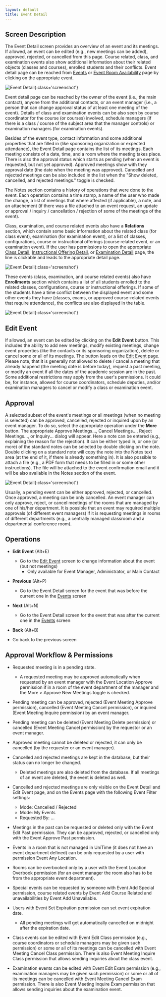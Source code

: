 ```yaml
---
layout: default
title: Event Detail
---
```



## Screen Description

The Event Detail screen provides an overview of an event and its meetings. If allowed, an event can be edited (e.g., new meetings can be added), approved, rejected, or cancelled from this page. Course related, class, and examination events also show additional information about their related objects (classes and courses), enrolled students and their conflicts. Event detail page can be reached from [Events](events) or [Event Room Availability](event-room-availability) page by clicking on the appropriate event.

![Event Detail](images/event-detail-1.png){:class='screenshot'}

Event detail page can be reached by the owner of the event (i.e., the main contact), anyone from the additional contacts, or an event manager (i.e., a person that can change approval status of at least one meeting of the event). Details of class and examination events can be also seen by course coordinator for the course (or courses) involved, schedule managers (if there is a class / course of the subject area that the manager controls) or examination managers (for examination events).

Besides of the event type, contact information and some additional properties that are filled in (like sponsoring organization or expected attendance), the Event Detail page contains the list of its meetings. Each meeting consists of a date, time, and a room where the meeting takes place. There is also the approval status which starts as pending (when an event is requested, but not yet approved). Approved meetings show with they approval date (the date when the meeting was approved). Cancelled and rejected meetings can be also included in the list when the "Show deleted, cancelled, and rejected meetings." toggle is checked.

The Notes section contains a history of operations that were done to the event. Each operation contains a time stamp, a name of the user who made the change, a list of meetings that where affected (if applicable), a note, and an attachement (if there was a file attached to an event request, an update or approval / inquiry / cancellation / rejection of some of the meetings of the event).

Class, examination, and course related events also have a **Relations** section, which contain some basic information about the related class (for class event), examination (for examination event), or a list of classes, configurations, course or instructional offerings (course related event, or an examination event). If the user has permissions to open the appropriate [Class Detail](class-detail), [Instructional Offering Detail](instructional-offering-detail), or [Examination Detail](examination-detail) page, the line is clickable and leads to the appropriate detail page.


![Event Detail](images/event-detail-2.png){:class='screenshot'}

These events (class, examination, and course related events) also have **Enrollments** section which contains a list of all students enrolled to the related classes, configurations, course or instructional offerings. If some of the students have a time conflict between the displayed event and some other events they have (classes, exams, or approved course-related events that require attendance), the conflicts are also displayed in the table.


![Event Detail](images/event-detail-3.png){:class='screenshot'}

## Edit Event

If allowed, an event can be edited by clicking on the **Edit Event** button. This includes the ability to add new meetings, modify existing meetings, change event properties (like the contacts or its sponsoring organization), delete or cancel some or all of its meetings. The button leads on the [Edit Event](edit-event) page. Please note, that it is generally not allowed to delete / cancel a meeting that already happend (the meeting date is before today), request a past meeting, or modify an event if all the dates of the academic session are in the past. Some additional restrictions may apply from the user's permissions. It could be, for instance, allowed for course coordinators, schedule deputies, and/or examination managers to cancel or modify a class or examination event.

## Approval

A selected subset of the event's meetings or all meetings (when no meeting is selected) can be approved, cancelled, rejected or inquired upon by an event manager. To do so, select the appropriate operation under the **More** button. The appropriate Approve Meetings..., Cancel Meetings..., Reject Meetings..., or Inquiry... dialog will appear. Here a note can be entered (e.g., explaining the reason for the rejection). It can be either typed in, or one (or more) of the standard notes can be selected by double clicking on the note. Double clicking on a standard note will copy the note into the Notes text area (at the end of it, if there is already something in). It is also possible to attach a file (e.g., a PDF form that needs to be filled in or some other instructions). The file will be attached to the event confirmation email and it will be also available in the Notes section of the event.


![Event Detail](images/event-detail-4.png){:class='screenshot'}

Usually, a pending event can be either approved, rejected, or cancelled. Once approved, a meeting can be only cancelled. An event manager can only approve, reject, or cancel meetings of the rooms that are managed by one of his/her department. It is possible that an event may required multiple approvals (of different event managers) if it is requesting meetings in rooms of different departments (e.g., a centrally managed classroom and a departmental conference room).

## Operations

* **Edit Event** (Alt+E)
	* Go to the [Edit Event](edit-event) screen to change information about the event (but not meetings)
		* Only available for Event Manager, Administrator, or Main Contact

* **Previous** (Alt+P)
	* Go to the Event Detail screen for the event that was before the current one in the [Events](events) screen

* **Next** (Alt+N)
	* Go to the Event Detail screen for the event that was after the current one in the [Events](events) screen

* **Back** (Alt+B)

* Go back to the previous screen

## Approval Workflow & Permissions

* Requested meeting is in a pending state.
	* A requested meeting may be approved automatically when requested by an event manager with the Event Location Approve permission if in a room of the event department of the manager and the More > Approve New Meetings toggle is checked.

* Pending meeting can be approved, rejected (Event Meeting Approve permission), cancelled (Event Meeting Cancel permission), or inquired (Event Meeting Inquire permission) by an event manager.

* Pending meeting can be deleted (Event Meeting Delete permission) or cancelled (Event Meeting Cancel permission) by the requestor or an event manager.

* Approved meeting cannot be deleted or rejected, it can only be cancelled (by the requester or an event manager).

* Cancelled and rejected meetings are kept in the database, but their status can no longer be changed.
	* Deleted meetings are also deleted from the database. If all meetings of an event are deleted, the event is deleted as well.

* Cancelled and rejected meetings are only visible on the Event Detail and Edit Event page, and on the Events page with the following Event Filter settings:
	* Mode: Cancelled / Rejected
	* Mode: My Events
	* Requested By: ...

* Meetings in the past can be requested or deleted only with the Event Edit Past permission. They can be approved, rejected, or cancelled only with the Event Approve Past permission.

* Events in a room that is not managed in UniTime (it does not have an event department defined) can be only requested by a user with permission Event Any Location.

* Rooms can be overbooked only by a user with the Event Location Overbook permission (for an event manager the room also has to be from the appropriate event department).

* Special events can be requested by someone with Event Add Special permission, course related events by Event Add Course Related and unavailabilities by Event Add Unavailable.

* Users with Event Set Expiration permission can set event expiration date.
	* All pending meetings will get automatically cancelled on midnight after the expiration date.

* Class events can be edited with Event Edit Class permission (e.g., course coordinators or schedule managers may be given such permission) or some or all of its meetings can be cancelled with Event Meeting Cancel Class permission. There is also Event Meeting Inquire Class permission that allows sending inquiries about the class event.

* Examination events can be edited with Event Edit Exam permission (e.g., examination managers may be given such permission) or some or all of its meetings can be cancelled with Event Meeting Cancel Exam permission. There is also Event Meeting Inquire Exam permission that allows sending inquiries about the examination event.
